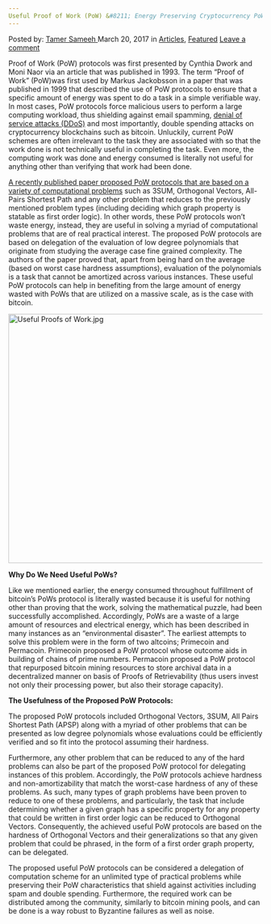 ```yaml
---
Useful Proof of Work (PoW) &#8211; Energy Preserving Cryptocurrency PoW Protocols
---
```

<article class="post-listing post-18697 post type-post status-publish format-standard has-post-thumbnail hentry category-articles category-deepdot-news tag-cryptocurrency tag-energy tag-pow tag-preserving tag-proof tag-protocols tag-work">
    <div class="post-inner">
    <p class="post-meta">
    <span>Posted by: <a href="https://www.deepdotweb.com/author/tamersameeh/" title="">Tamer Sameeh </a></span>
    <span>March 20, 2017</span>
    <span>in <a href="https://www.deepdotweb.com/category/articles/" rel="category tag">Articles</a>, <a href="https://www.deepdotweb.com/category/deepdot-news/" rel="category tag">Featured</a></span>
    <span><a href="https://www.deepdotweb.com/2017/03/20/useful-proof-of-work-pow-energy-preserving/#respond">Leave a comment</a></span>
    </p>
    <div class="clear"></div>
    <div class="entry">
    <p>Proof of Work (PoW) protocols was first presented by Cynthia Dwork and Moni Naor via an article that was published in 1993. The term &#8220;Proof of Work&#8221; (PoW)was first used by Markus Jackobsson in a paper that was published in 1999 that described the use of PoW protocols to ensure that a specific amount of energy was spent to do a task in a simple verifiable way. In most cases, PoW protocols force malicious users to perform a large computing workload, thus shielding against email spamming, <a href="https://www.deepdotweb.com/2016/08/23/researchers-reveal-ddos-attacks-rewards/">denial of service attacks (DDoS)</a> and most importantly, double spending attacks on cryptocurrency blockchains such as bitcoin. Unluckily, current PoW schemes are often irrelevant to the task they are associated with so that the work done is not technically useful in completing the task. Even more, the computing work was done and energy consumed is literally not useful for anything other than verifying that work had been done.</p>
    <p><a href="http://eprint.iacr.org/2017/203.pdf">A recently published paper proposed PoW protocols that are based on a variety of computational problems</a> such as 3SUM, Orthogonal Vectors, All-Pairs Shortest Path and any other problem that reduces to the previously mentioned problem types (including deciding which graph property is statable as first order logic). In other words, these PoW protocols won&#8217;t waste energy, instead, they are useful in solving a myriad of computational problems that are of real practical interest. The proposed PoW protocols are based on delegation of the evaluation of low degree polynomials that originate from studying the average case fine grained complexity. The authors of the paper proved that, apart from being hard on the average (based on worst case hardness assumptions), evaluation of the polynomials is a task that cannot be amortized across various instances. These useful PoW protocols can help in benefiting from the large amount of energy wasted with PoWs that are utilized on a massive scale, as is the case with bitcoin.</p>
    <p><img class="wp-image-18703 aligncenter" src="https://www.deepdotweb.com/wp-content/uploads/2017/03/useful-proofs-of-work-jpg.jpeg" alt="Useful Proofs of Work.jpg" width="876" height="493" srcset="https://www.deepdotweb.com/wp-content/uploads/2017/03/useful-proofs-of-work-jpg.jpeg 1280w, https://www.deepdotweb.com/wp-content/uploads/2017/03/useful-proofs-of-work-jpg-300x169.jpeg 300w, https://www.deepdotweb.com/wp-content/uploads/2017/03/useful-proofs-of-work-jpg-1024x576.jpeg 1024w" sizes="(max-width: 876px) 100vw, 876px" /></p>
    <p><strong>Why Do We Need Useful PoWs?</strong></p>
    <p>Like we mentioned earlier, the energy consumed throughout fulfillment of bitcoin&#8217;s PoWs protocol is literally wasted because it is useful for nothing other than proving that the work, solving the mathematical puzzle, had been successfully accomplished. Accordingly, PoWs are a waste of a large amount of resources and electrical energy, which has been described in many instances as an &#8220;environmental disaster&#8221;. The earliest attempts to solve this problem were in the form of two altcoins; Primecoin and Permacoin. Primecoin proposed a PoW protocol whose outcome aids in building of chains of prime numbers. Permacoin proposed a PoW protocol that repurposed bitcoin mining resources to store archival data in a decentralized manner on basis of Proofs of Retrievability (thus users invest not only their processing power, but also their storage capacity).</p>
    <p><strong>The Usefulness of the Proposed PoW Protocols:</strong></p>
    <p>The proposed PoW protocols included Orthogonal Vectors, 3SUM, All Pairs Shortest Path (APSP) along with a myriad of other problems that can be presented as low degree polynomials whose evaluations could be efficiently verified and so fit into the protocol assuming their hardness.</p>
    <p>Furthermore, any other problem that can be reduced to any of the hard problems can also be part of the proposed PoW protocol for delegating instances of this problem. Accordingly, the PoW protocols achieve hardness and non-amortizability that match the worst-case hardness of any of these problems. As such, many types of graph problems have been proven to reduce to one of these problems, and particularly, the task that include determining whether a given graph has a specific property for any property that could be written in first order logic can be reduced to Orthogonal Vectors. Consequently, the achieved useful PoW protocols are based on the hardness of Orthogonal Vectors and their generalizations so that any given problem that could be phrased, in the form of a first order graph property, can be delegated.</p>
    <p>The proposed useful PoW protocols can be considered a delegation of computation scheme for an unlimited type of practical problems while preserving their PoW characteristics that shield against activities including spam and double spending. Furthermore, the required work can be distributed among the community, similarly to bitcoin mining pools, and can be done is a way robust to Byzantine failures as well as noise.</p>
    </div>
    <span style="display:none"><a href="https://www.deepdotweb.com/tag/cryptocurrency/" rel="tag">cryptocurrency</a> <a href="https://www.deepdotweb.com/tag/energy/" rel="tag">energy</a> <a href="https://www.deepdotweb.com/tag/pow/" rel="tag">pow</a> <a href="https://www.deepdotweb.com/tag/preserving/" rel="tag">preserving</a> <a href="https://www.deepdotweb.com/tag/proof/" rel="tag">proof</a> <a href="https://www.deepdotweb.com/tag/protocols/" rel="tag">protocols</a> <a href="https://www.deepdotweb.com/tag/work/" rel="tag">work</a></span> <span style="display:none" class="updated">2017-03-20</span>
    <div style="display:none" class="vcard author" itemprop="author" itemscope itemtype="http://schema.org/Person"><strong class="fn" itemprop="name"><a href="https://www.deepdotweb.com/author/tamersameeh/" title="Posts by Tamer Sameeh" rel="author">Tamer Sameeh</a></strong></div>
    </div>
</article>


